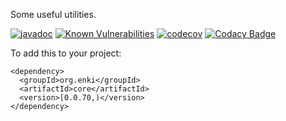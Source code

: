 Some useful utilities.

[![javadoc](https://javadoc.io/badge2/org.enki/core/javadoc.svg)](https://javadoc.io/doc/org.enki/core)
[![Known Vulnerabilities](https://snyk.io/test/github/mcculley/EnkiCore/badge.svg)](https://snyk.io/test/github/mcculley/EnkiCore)
[![codecov](https://codecov.io/gh/mcculley/EnkiCore/branch/master/graph/badge.svg?token=Q7DS5DZOF7)](https://codecov.io/gh/mcculley/EnkiCore)
[![Codacy Badge](https://app.codacy.com/project/badge/Grade/4af2862cd7a2455e987b92d516c56f69)](https://app.codacy.com/gh/mcculley/EnkiCore/dashboard)

To add this to your project:
```
<dependency>
  <groupId>org.enki</groupId>
  <artifactId>core</artifactId>
  <version>[0.0.70,)</version>
</dependency>
```
